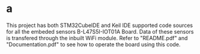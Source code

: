# a
  This project has both STM32CubeIDE and Keil IDE supported code sources for all the  embeded sensors B-L47S5I-IOT01A Board. Data of these sensors is transfered through the inbuilt WiFi module. Refer to "README.pdf" and "Documentation.pdf" to see how to operate the board using this code.
